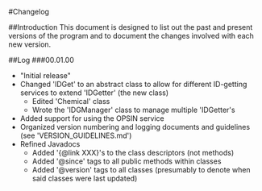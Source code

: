 #Changelog

##Introduction
This document is designed to list out the past and present versions
of the program and to document the changes involved with each new version.

##Log
###00.01.00
- "Initial release"
- Changed 'IDGet' to an abstract class to allow for different
ID-getting services to extend 'IDGetter' (the new class)
  - Edited 'Chemical' class
  - Wrote the 'IDGManager' class to manage multiple 'IDGetter's
- Added support for using the OPSIN service
- Organized version numbering and logging documents and guidelines
(see 'VERSION_GUIDELINES.md')
- Refined Javadocs
  - Added '{@link XXX}'s to the class descriptors (not methods)
  - Added '@since' tags to all public methods within classes
  - Added '@version' tags to all classes (presumably to denote
  when said classes were last updated)
